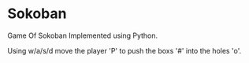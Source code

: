 # Sokoban
Game Of Sokoban
Implemented using Python.

Using w/a/s/d move the player 'P' to push the boxs '#' into the holes 'o'.
